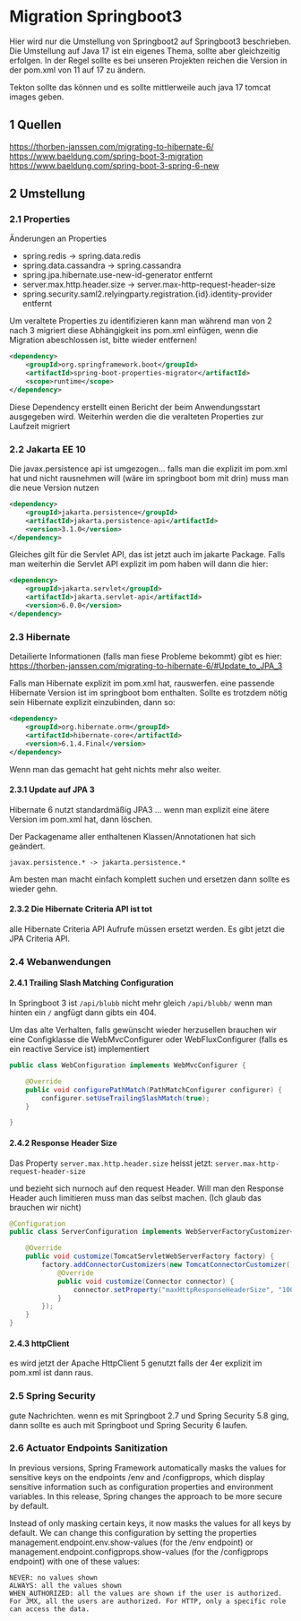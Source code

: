 # **Migration Springboot3**
Hier wird nur die Umstellung von Springboot2 auf Springboot3 beschrieben. Die Umstellung auf Java 17 ist ein eigenes Thema, sollte aber gleichzeitig erfolgen. In der Regel sollte es bei unseren Projekten reichen die Version in der pom.xml von 11 auf 17 zu ändern.

Tekton sollte das können und es sollte mittlerweile auch java 17 tomcat images geben.


## **1 Quellen**
https://thorben-janssen.com/migrating-to-hibernate-6/
https://www.baeldung.com/spring-boot-3-migration
https://www.baeldung.com/spring-boot-3-spring-6-new

## **2 Umstellung**

### **2.1 Properties**

Änderungen an Properties
- spring.redis -> spring.data.redis
- spring.data.cassandra -> spring.cassandra
- spring.jpa.hibernate.use-new-id-generator entfernt
- server.max.http.header.size -> server.max-http-request-header-size
- spring.security.saml2.relyingparty.registration.{id}.identity-provider entfernt

Um veraltete Properties zu identifizieren kann man während man von 2 nach 3 migriert diese Abhängigkeit ins pom.xml einfügen,
wenn die Migration abeschlossen ist, bitte wieder entfernen!
```xml
<dependency>
    <groupId>org.springframework.boot</groupId>
    <artifactId>spring-boot-properties-migrator</artifactId>
    <scope>runtime</scope>
</dependency>
```

Diese Dependency erstellt einen Bericht der beim Anwendungsstart ausgegeben wird. Weiterhin werden die die veralteten Properties zur Laufzeit migriert

### **2.2 Jakarta EE 10**

Die javax.persistence api ist umgezogen... falls man die explizit im pom.xml hat und nicht rausnehmen will (wäre im springboot bom mit drin) muss man die neue Version nutzen

```xml
<dependency>
    <groupId>jakarta.persistence</groupId>
    <artifactId>jakarta.persistence-api</artifactId>
    <version>3.1.0</version>
</dependency>
```

Gleiches gilt für die Servlet API, das ist jetzt auch im jakarte Package. Falls man weiterhin die Servlet API explizit im pom haben will dann die hier:

```xml
<dependency>
    <groupId>jakarta.servlet</groupId>
    <artifactId>jakarta.servlet-api</artifactId>
    <version>6.0.0</version>
</dependency>
```

### 2.3 Hibernate
Detailierte Informationen (falls man fiese Probleme bekommt) gibt es hier: https://thorben-janssen.com/migrating-to-hibernate-6/#Update_to_JPA_3

Falls man Hibernate explizit im pom.xml hat, rauswerfen. eine passende Hibernate Version ist im springboot bom enthalten. Sollte es trotzdem nötig sein Hibernate explizit einzubinden, dann so:

```xml
<dependency>
    <groupId>org.hibernate.orm</groupId>
    <artifactId>hibernate-core</artifactId>
    <version>6.1.4.Final</version>
</dependency>
```
Wenn man das gemacht hat geht nichts mehr also weiter.

#### **2.3.1 Update auf JPA 3**
Hibernate 6 nutzt standardmäßig JPA3 ... wenn man explizit eine ätere Version im pom.xml hat, dann löschen.

Der Packagename aller enthaltenen Klassen/Annotationen hat sich geändert. 

``` javax.persistence.* -> jakarta.persistence.* ```

Am besten man macht einfach komplett suchen und ersetzen dann sollte es wieder gehn.

#### **2.3.2 Die Hibernate Criteria API ist tot**
alle Hibernate Criteria API Aufrufe müssen ersetzt werden.
Es gibt jetzt die JPA Criteria API. 

### **2.4 Webanwendungen**

#### **2.4.1 Trailing Slash Matching Configuration**

In Springboot 3 ist ```/api/blubb``` nicht mehr gleich ```/api/blubb/``` wenn man hinten ein ```/``` angfügt dann gibts ein 404.

Um das alte Verhalten, falls gewünscht wieder herzusellen brauchen wir eine Configklasse die WebMvcConfigurer oder WebFluxConfigurer (falls es ein reactive Service ist) implementiert

```java
public class WebConfiguration implements WebMvcConfigurer {

    @Override
    public void configurePathMatch(PathMatchConfigurer configurer) {
        configurer.setUseTrailingSlashMatch(true);
    }

}
```

#### **2.4.2 Response Header Size**

Das Property ```server.max.http.header.size``` heisst jetzt: ```server.max-http-request-header-size```

und bezieht sich nurnoch auf den request Header. Will man den Response Header auch limitieren muss man das selbst machen. (Ich glaub das brauchen wir nicht)

```java
@Configuration
public class ServerConfiguration implements WebServerFactoryCustomizer<TomcatServletWebServerFactory> {

    @Override
    public void customize(TomcatServletWebServerFactory factory) {
        factory.addConnectorCustomizers(new TomcatConnectorCustomizer() {
            @Override
            public void customize(Connector connector) {
                connector.setProperty("maxHttpResponseHeaderSize", "100000");
            }
        });
    }
}
```

#### **2.4.3 httpClient**
es wird jetzt der Apache HttpClient 5 genutzt falls der 4er explizit im pom.xml ist dann raus.


### **2.5 Spring Security**
gute Nachrichten. wenn es mit Springboot 2.7 und Spring Security 5.8 ging, dann sollte es auch mit Springboot und Spring Security 6 laufen.

### **2.6 Actuator Endpoints Sanitization**

In previous versions, Spring Framework automatically masks the values for sensitive keys on the endpoints /env and /configprops, which display sensitive information such as configuration properties and environment variables.
In this release, Spring changes the approach to be more secure by default.

Instead of only masking certain keys, it now masks the values for all keys by default. We can change this configuration by setting the properties management.endpoint.env.show-values (for the /env endpoint) or management.endpoint.configprops.show-values (for the /configprops endpoint) with one of these values:

    NEVER: no values shown
    ALWAYS: all the values shown
    WHEN_AUTHORIZED: all the values are shown if the user is authorized. For JMX, all the users are authorized. For HTTP, only a specific role can access the data.

